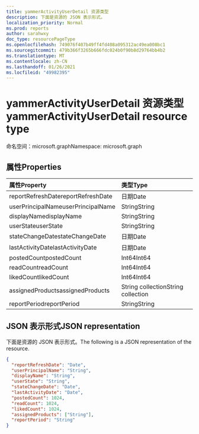 ```yaml
---
title: yammerActivityUserDetail 资源类型
description: 下面是资源的 JSON 表示形式。
localization_priority: Normal
ms.prod: reports
author: sarahwxy
doc_type: resourcePageType
ms.openlocfilehash: 749076f407b49ff4fd408a095312ac49ea008bc1
ms.sourcegitcommit: 479b366f3265b666fdc024b0f90b8d29764bb4b2
ms.translationtype: MT
ms.contentlocale: zh-CN
ms.lasthandoff: 01/26/2021
ms.locfileid: "49982395"
---
```

# <a name="yammeractivityuserdetail-resource-type"></a><span data-ttu-id="d09db-103">yammerActivityUserDetail 资源类型</span><span class="sxs-lookup"><span data-stu-id="d09db-103">yammerActivityUserDetail resource type</span></span>

<span data-ttu-id="d09db-104">命名空间：microsoft.graph</span><span class="sxs-lookup"><span data-stu-id="d09db-104">Namespace: microsoft.graph</span></span>

## <a name="properties"></a><span data-ttu-id="d09db-105">属性</span><span class="sxs-lookup"><span data-stu-id="d09db-105">Properties</span></span>

| <span data-ttu-id="d09db-106">属性</span><span class="sxs-lookup"><span data-stu-id="d09db-106">Property</span></span>          | <span data-ttu-id="d09db-107">类型</span><span class="sxs-lookup"><span data-stu-id="d09db-107">Type</span></span>              |
| :---------------- | :---------------- |
| <span data-ttu-id="d09db-108">reportRefreshDate</span><span class="sxs-lookup"><span data-stu-id="d09db-108">reportRefreshDate</span></span> | <span data-ttu-id="d09db-109">日期</span><span class="sxs-lookup"><span data-stu-id="d09db-109">Date</span></span>              |
| <span data-ttu-id="d09db-110">userPrincipalName</span><span class="sxs-lookup"><span data-stu-id="d09db-110">userPrincipalName</span></span> | <span data-ttu-id="d09db-111">String</span><span class="sxs-lookup"><span data-stu-id="d09db-111">String</span></span>            |
| <span data-ttu-id="d09db-112">displayName</span><span class="sxs-lookup"><span data-stu-id="d09db-112">displayName</span></span>       | <span data-ttu-id="d09db-113">String</span><span class="sxs-lookup"><span data-stu-id="d09db-113">String</span></span>            |
| <span data-ttu-id="d09db-114">userState</span><span class="sxs-lookup"><span data-stu-id="d09db-114">userState</span></span>         | <span data-ttu-id="d09db-115">String</span><span class="sxs-lookup"><span data-stu-id="d09db-115">String</span></span>            |
| <span data-ttu-id="d09db-116">stateChangeDate</span><span class="sxs-lookup"><span data-stu-id="d09db-116">stateChangeDate</span></span>   | <span data-ttu-id="d09db-117">日期</span><span class="sxs-lookup"><span data-stu-id="d09db-117">Date</span></span>              |
| <span data-ttu-id="d09db-118">lastActivityDate</span><span class="sxs-lookup"><span data-stu-id="d09db-118">lastActivityDate</span></span>  | <span data-ttu-id="d09db-119">日期</span><span class="sxs-lookup"><span data-stu-id="d09db-119">Date</span></span>              |
| <span data-ttu-id="d09db-120">postedCount</span><span class="sxs-lookup"><span data-stu-id="d09db-120">postedCount</span></span>       | <span data-ttu-id="d09db-121">Int64</span><span class="sxs-lookup"><span data-stu-id="d09db-121">Int64</span></span>             |
| <span data-ttu-id="d09db-122">readCount</span><span class="sxs-lookup"><span data-stu-id="d09db-122">readCount</span></span>         | <span data-ttu-id="d09db-123">Int64</span><span class="sxs-lookup"><span data-stu-id="d09db-123">Int64</span></span>             |
| <span data-ttu-id="d09db-124">likedCount</span><span class="sxs-lookup"><span data-stu-id="d09db-124">likedCount</span></span>        | <span data-ttu-id="d09db-125">Int64</span><span class="sxs-lookup"><span data-stu-id="d09db-125">Int64</span></span>             |
| <span data-ttu-id="d09db-126">assignedProducts</span><span class="sxs-lookup"><span data-stu-id="d09db-126">assignedProducts</span></span>  | <span data-ttu-id="d09db-127">String collection</span><span class="sxs-lookup"><span data-stu-id="d09db-127">String collection</span></span> |
| <span data-ttu-id="d09db-128">reportPeriod</span><span class="sxs-lookup"><span data-stu-id="d09db-128">reportPeriod</span></span>      | <span data-ttu-id="d09db-129">String</span><span class="sxs-lookup"><span data-stu-id="d09db-129">String</span></span>            |

## <a name="json-representation"></a><span data-ttu-id="d09db-130">JSON 表示形式</span><span class="sxs-lookup"><span data-stu-id="d09db-130">JSON representation</span></span>

<span data-ttu-id="d09db-131">下面是资源的 JSON 表示形式。</span><span class="sxs-lookup"><span data-stu-id="d09db-131">The following is a JSON representation of the resource.</span></span>

<!-- {
  "blockType": "resource",
  "@odata.type": "microsoft.graph.yammerActivityUserDetail"
} -->

```json
{
  "reportRefreshDate": "Date", 
  "userPrincipalName": "String", 
  "displayName": "String", 
  "userState": "String", 
  "stateChangeDate": "Date", 
  "lastActivityDate": "Date", 
  "postedCount": 1024, 
  "readCount": 1024, 
  "likedCount": 1024, 
  "assignedProducts": ["String"], 
  "reportPeriod": "String"
}
```


